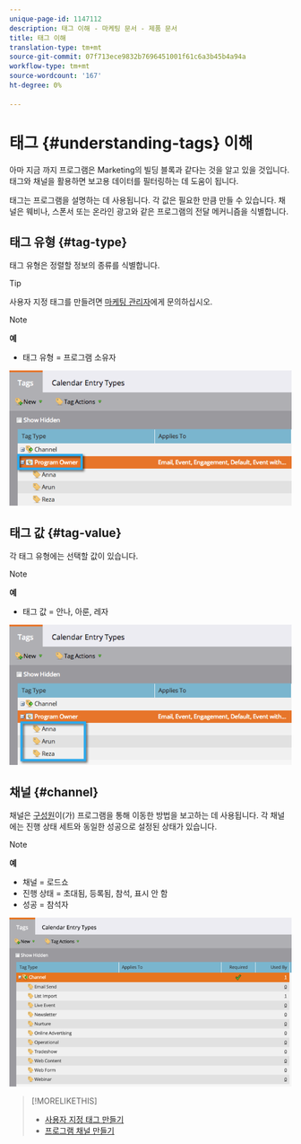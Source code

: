 ```yaml
---
unique-page-id: 1147112
description: 태그 이해 - 마케팅 문서 - 제품 문서
title: 태그 이해
translation-type: tm+mt
source-git-commit: 07f713ece9832b7696451001f61c6a3b45b4a94a
workflow-type: tm+mt
source-wordcount: '167'
ht-degree: 0%

---
```



# 태그 {#understanding-tags} 이해

아마 지금 까지 프로그램은 Marketing의 빌딩 블록과 같다는 것을 알고 있을 것입니다. 태그와 채널을 활용하면 보고용 데이터를 필터링하는 데 도움이 됩니다.

태그는 프로그램을 설명하는 데 사용됩니다. 각 값은 필요한 만큼 만들 수 있습니다. 채널은 웨비나, 스폰서 또는 온라인 광고와 같은 프로그램의 전달 메커니즘을 식별합니다.

## 태그 유형 {#tag-type}

태그 유형은 정렬할 정보의 종류를 식별합니다.

>[!TIP]
>
>사용자 지정 태그를 만들려면 [마케팅 관리자](/help/marketo/product-docs/administration/tags/create-custom-tags.md)에게 문의하십시오.

>[!NOTE]
>
>**예**
>
>* 태그 유형 = 프로그램 소유자


![](assets/image2014-9-17-15-3a12-3a46.png)

## 태그 값 {#tag-value}

각 태그 유형에는 선택할 값이 있습니다.

>[!NOTE]
>
>**예**
>
>* 태그 값 = 안나, 아룬, 레자


![](assets/image2014-9-17-15-3a16-3a8.png)

## 채널 {#channel}

채널은 [구성원](/help/marketo/product-docs/core-marketo-concepts/programs/creating-programs/understanding-program-membership.md)이(가) 프로그램을 통해 이동한 방법을 보고하는 데 사용됩니다. 각 채널에는 진행 상태 세트와 동일한 성공으로 설정된 상태가 있습니다.

>[!NOTE]
>
>**예**
>
>* 채널 = 로드쇼
>* 진행 상태 = 초대됨, 등록됨, 참석, 표시 안 함
>* 성공 = 참석자


![](assets/image2015-2-5-16-3a57-3a59.png)

>[!MORELIKETHIS]
>
>* [사용자 지정 태그 만들기](/help/marketo/product-docs/administration/tags/create-custom-tags.md)
>* [프로그램 채널 만들기](/help/marketo/product-docs/administration/tags/create-a-program-channel.md)

